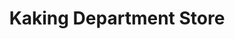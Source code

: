 ---
title: "Kaking Department Store"
url: /talisay-city/kaking-department-store/
shop: department store
---